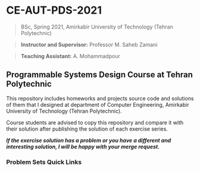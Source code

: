 # CE-AUT-PDS-2021
> BSc, Spring 2021, Amirkabir University of Technology (Tehran Polytechnic)

> **Instructor and Supervisor:** Professor M. Saheb Zamani

> **Teaching Assistant:** A. Mohammadpour

## Programmable Systems Design Course at Tehran Polytechnic

This repository includes homeworks and projects source code and solutions of them that I designed at department of Computer Engineering, Amirkabir University of Technology (Tehran Polytechnic).

Course students are advised to copy this repository and compare it with their solution after publishing the solution of each exercise series.

***If the exercise solution has a problem or you have a different and interesting solution, I will be happy with your merge request.***

### Problem Sets Quick Links 

<!--* [**Problem-Set-01**](https://github.com/alimpk/aut-ce-fpga-homeworks/tree/main/ProblemSets/PDS-ProblemSet-01) -->

